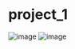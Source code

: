 # project_1

![image](https://github.com/ktung2018/project_1/assets/35645038/9eb2c190-9a67-4ed4-a62a-a2c6ba0c2404)
![image](https://github.com/ktung2018/project_1/assets/35645038/f9d3c240-9168-40fa-acbc-0f552ef8f3b4)
